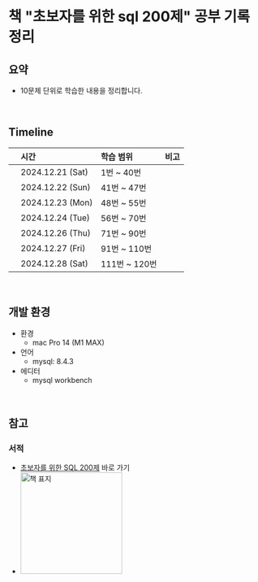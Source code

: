 # 책 "초보자를 위한 sql 200제" 공부 기록 정리

## 요약

- 10문제 단위로 학습한 내용을 정리합니다.

<br />

## Timeline

|     | 시간             | 학습 범위     | 비고 |
| :-- | :--------------- | :------------ | ---- |
|     | 2024.12.21 (Sat) | 1번 ~ 40번    |      |
|     | 2024.12.22 (Sun) | 41번 ~ 47번   |      |
|     | 2024.12.23 (Mon) | 48번 ~ 55번   |      |
|     | 2024.12.24 (Tue) | 56번 ~ 70번   |      |
|     | 2024.12.26 (Thu) | 71번 ~ 90번   |      |
|     | 2024.12.27 (Fri) | 91번 ~ 110번  |      |
|     | 2024.12.28 (Sat) | 111번 ~ 120번 |      |

<br />

## 개발 환경

- 환경
  - mac Pro 14 (M1 MAX)
- 언어
  - mysql: 8.4.3
- 에디터
  - mysql workbench

<br />

## 참고

### 서적

- <a href="https://product.kyobobook.co.kr/detail/S000000833249">초보자를 위한 SQL 200제</a> 바로 가기
- <img src="https://github.com/user-attachments/assets/cee41e0d-c49e-4b56-a329-792f8ff28164" alt="책 표지" width="200" />

